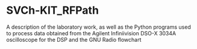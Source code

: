 # SVCh-KIT_RFPath
A description of the laboratory work, as well as the Python programs used to process data obtained from the Agilent Infiniivision DSO-X 3034A oscilloscope for the DSP and the GNU Radio flowchart
